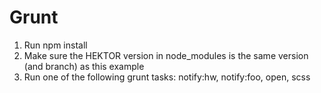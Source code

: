 # Grunt
1. Run npm install
2. Make sure the HEKTOR version in node_modules is the same version (and branch) as this example
3. Run one of the following grunt tasks: notify:hw, notify:foo, open, scss